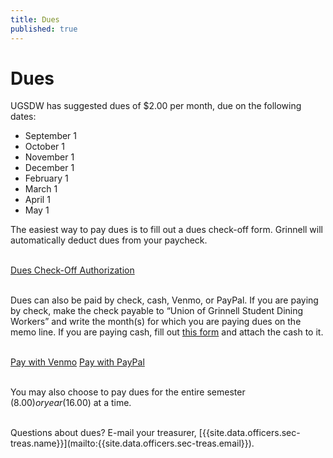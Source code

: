 ```yaml
---
title: Dues
published: true
---
```


# Dues

UGSDW has suggested dues of $2.00 per month, due on the following dates:

 - September 1
 - October 1
 - November 1
 - December 1
 - February 1
 - March 1
 - April 1
 - May 1

The easiest way to pay dues is to fill out a dues check-off form.  Grinnell will automatically deduct dues from your paycheck.

<br>
<a class="button" href="https://drive.google.com/file/d/1uVTv0z06ObxgjjtBlqn7zlP-H-s3TYbUX_7AixBwhzg/view" 
    target="_blank">
    Dues Check-Off Authorization
</a>
<br> <br>

Dues can also be paid by check, cash, Venmo, or PayPal.  If you are paying by check,
make the check payable to “Union of Grinnell Student Dining Workers” and write
the month(s) for which you are paying dues on the memo line.  If you are paying
cash, fill out [this form](https://docs.google.com/document/d/1LZ-FInxs2UBlypa_jADZxgvdgZnL1USMqziMtN2wimg/export?format=pdf)
and attach the cash to it.

<br>
<a href="https://venmo.com/ugsdw" class="button" target="_blank">Pay with Venmo</a>
<a href="https://paypal.me/ugsdw/" class="button" target="_blank">Pay with PayPal</a>
<br> <br> 

You may also choose to pay dues for the entire semester ($8.00) or year ($16.00) at a time.

<br>
Questions about dues? E-mail your treasurer,
[{{site.data.officers.sec-treas.name}}](mailto:{{site.data.officers.sec-treas.email}}).
